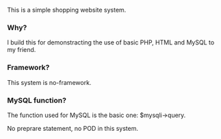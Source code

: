 <p>This is a simple shopping website system.</p>

<h3>Why?</h3>
<p>I build this for demonstracting the use of basic PHP, HTML and MySQL to my friend.</p>

<h3>Framework?</h3>
<p>This system is no-framework.</p>

<h3>MySQL function?</h3>
<p>The function used for MySQL is the basic one: $mysqli->query.</p>
<p>No preprare statement, no POD in this system.</p>